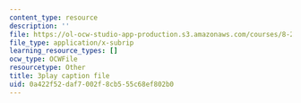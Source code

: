 ```yaml
---
content_type: resource
description: ''
file: https://ol-ocw-studio-app-production.s3.amazonaws.com/courses/8-286-the-early-universe-fall-2013/0a422f52daf7002f8cb555c68ef802b0_OtJFD9HNnoc.srt
file_type: application/x-subrip
learning_resource_types: []
ocw_type: OCWFile
resourcetype: Other
title: 3play caption file
uid: 0a422f52-daf7-002f-8cb5-55c68ef802b0
---
```

